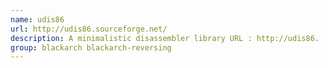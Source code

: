 ```yaml
---
name: udis86
url: http://udis86.sourceforge.net/
description: A minimalistic disassembler library URL : http://udis86.
group: blackarch blackarch-reversing
---
```

